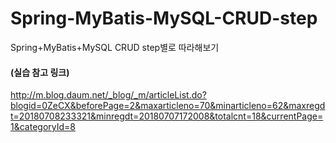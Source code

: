 # Spring-MyBatis-MySQL-CRUD-step
Spring+MyBatis+MySQL CRUD step별로 따라해보기

#### (실습 참고 링크)
http://m.blog.daum.net/_blog/_m/articleList.do?blogid=0ZeCX&beforePage=2&maxarticleno=70&minarticleno=62&maxregdt=20180708233321&minregdt=20180707172008&totalcnt=18&currentPage=1&categoryId=8
